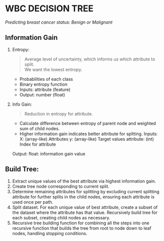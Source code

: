 # WBC DECISION TREE
*Predicting breast cancer status: Benign or Malignant*

## **Information Gain**
1. Entropy:
    > Average level of uncertainty, which informs us which attribute to
    split. \
    We want the lowest entropy.
    
    - Probabilities of each class
    - Binary entropy function
    - Inputs: attribute (feature)
    - Output: number (float)
    
2. Info Gain:
    > Reduction in entropy for attribute.

    - Calculate difference between entropy of parent node and weighted sum of
    child nodes.
    - Higher information gain indicates better attribute for spltting.
    Inputs: 
        X: (array-like) Attributes
        y: (array-like) Target values
        attribute: (int) Index for attribute

    Output: 
        float: information gain value

## **Build Tree**:
1. Extract unique values of the best attribute via highest information
   gain.
2. Create tree node corresponding to current split.
3. Determine remaining attributes for splitting by excluding current
   splitting attribute for further splits in the child nodes, ensuring
   each attribute is used once per path.
4. Split dataset. For each unique value of best attribute, create a subset
   of the dataset where the attribute has that value. Recursively build tree
   for each subset, creating child nodes as necessary.
5. Recursive tree building function for combining all the steps into one
   recursive function that builds the tree from root to node down to leaf
   nodes, handling stopping conditions.

[^1]: [Dataset](https://www.kaggle.com/datasets/uciml/breast-cancer-wisconsin-data)
 
